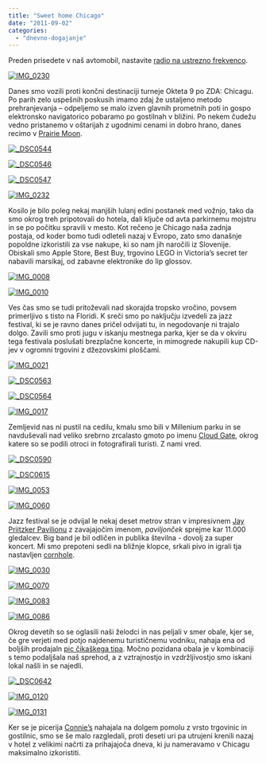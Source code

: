 ```yaml
---
title: "Sweet home Chicago"
date: "2011-09-02"
categories:
  - "dnevno-dogajanje"
---
```


Preden prisedete v naš avtomobil, nastavite [radio na ustrezno frekvenco](http://www.youtube.com/watch?v=o_manjmO1N0).

[![IMG_0230](/images/amerika/img_0230.jpg "IMG_0230")](/images/amerika/img_0230.jpg)

Danes smo vozili proti končni destinaciji turneje Okteta 9 po ZDA: Chicagu. Po parih zelo uspešnih poskusih imamo zdaj že ustaljeno metodo prehranjevanja – odpeljemo se malo izven glavnih prometnih poti in gospo elektronsko navigatorico pobaramo po gostilnah v bližini. Po nekem čudežu vedno pristanemo v oštarijah z ugodnimi cenami in dobro hrano, danes recimo v [Prairie Moon](http://www.prairiemoonrestaurant.com/v3/).

[![_DSC0544](/images/amerika/dsc0544.jpg "_DSC0544")](/images/amerika/dsc0544.jpg)

[![_DSC0546](/images/amerika/dsc0546.jpg "_DSC0546")](/images/amerika/dsc0546.jpg)

[![_DSC0547](/images/amerika/dsc0547.jpg "_DSC0547")](/images/amerika/dsc0547.jpg)

[![IMG_0232](/images/amerika/img_0232.jpg "IMG_0232")](/images/amerika/img_0232.jpg)

Kosilo je bilo poleg nekaj manjših lulanj edini postanek med vožnjo, tako da smo okrog treh pripotovali do hotela, dali ključe od avta parkirnemu mojstru in se po počitku spravili v mesto. Kot rečeno je Chicago naša zadnja postaja, od koder bomo tudi odleteli nazaj v Evropo, zato smo današnje popoldne izkoristili za vse nakupe, ki so nam jih naročili iz Slovenije. Obiskali smo Apple Store, Best Buy, trgovino LEGO in Victoria’s secret ter nabavili marsikaj, od zabavne elektronike do lip glossov.

[![IMG_0008](/images/amerika/img_0008.jpg "IMG_0008")](/images/amerika/img_0008.jpg)

[![IMG_0010](/images/amerika/img_0010.jpg "IMG_0010")](/images/amerika/img_0010.jpg)

Ves čas smo se tudi pritoževali nad skorajda tropsko vročino, povsem primerljivo s tisto na Floridi. K sreči smo po naključju izvedeli za jazz festival, ki se je ravno danes pričel odvijati tu, in negodovanje ni trajalo dolgo. Zavili smo proti jugu v iskanju mestnega parka, kjer se da v okviru tega festivala poslušati brezplačne koncerte, in mimogrede nakupili kup CD-jev v ogromni trgovini z džezovskimi ploščami.

[![IMG_0021](/images/amerika/img_0021.jpg "IMG_0021")](/images/amerika/img_0021.jpg)

[![_DSC0563](/images/amerika/dsc0563.jpg "_DSC0563")](/images/amerika/dsc0563.jpg)

[![_DSC0564](/images/amerika/dsc0564.jpg "_DSC0564")](/images/amerika/dsc0564.jpg)

[![IMG_0017](/images/amerika/img_0017.jpg "IMG_0017")](/images/amerika/img_0017.jpg)

Zemljevid nas ni pustil na cedilu, kmalu smo bili v Millenium parku in se navduševali nad veliko srebrno zrcalasto gmoto po imenu [Cloud Gate](http://en.wikipedia.org/wiki/Cloud_Gate), okrog katere so se podili otroci in fotografirali turisti. Z nami vred.

[![_DSC0590](/images/amerika/dsc0590.jpg "_DSC0590")](/images/amerika/dsc0590.jpg)

[![_DSC0615](/images/amerika/dsc0615.jpg "_DSC0615")](/images/amerika/dsc0615.jpg)

[![IMG_0053](/images/amerika/img_0053.jpg "IMG_0053")](/images/amerika/img_0053.jpg)

[![IMG_0060](/images/amerika/img_0060.jpg "IMG_0060")](/images/amerika/img_0060.jpg)

Jazz festival se je odvijal le nekaj deset metrov stran v impresivnem [Jay Priitzker Pavilionu](http://en.wikipedia.org/wiki/Jay_Pritzker_Pavilion) z zavajajočim imenom, _paviljonček_ sprejme kar 11.000 gledalcev. Big band je bil odličen in publika številna - dovolj za super koncert. Mi smo prepoteni sedli na bližnje klopce, srkali pivo in igrali tja nastavljen [cornhole](http://en.wikipedia.org/wiki/Cornhole).

[![IMG_0030](/images/amerika/img_0030.jpg "IMG_0030")](/images/amerika/img_0030.jpg)

[![IMG_0070](/images/amerika/img_0070.jpg "IMG_0070")](/images/amerika/img_0070.jpg)

[![IMG_0083](/images/amerika/img_0083.jpg "IMG_0083")](/images/amerika/img_0083.jpg)

[![IMG_0086](/images/amerika/img_0086.jpg "IMG_0086")](/images/amerika/img_0086.jpg)

Okrog devetih so se oglasili naši želodci in nas peljali v smer obale, kjer se, če gre verjeti med potjo najdenemu turističnemu vodniku, nahaja ena od boljših prodajaln [pic čikaškega tipa](http://en.wikipedia.org/wiki/Chicago-style_pizza). Močno pozidana obala je v kombinaciji s temo podaljšala naš sprehod, a z vztrajnostjo in vzdržljivostjo smo iskani lokal našli in se najedli.

[![_DSC0642](/images/amerika/dsc0642.jpg "_DSC0642")](/images/amerika/dsc0642.jpg)

[![IMG_0120](/images/amerika/img_0120.jpg "IMG_0120")](/images/amerika/img_0120.jpg)

[![IMG_0131](/images/amerika/img_0131.jpg "IMG_0131")](/images/amerika/img_0131.jpg)

Ker se je picerija [Connie’s](http://www.conniespizza.com/) nahajala na dolgem pomolu z vrsto trgovinic in gostilnic, smo se še malo razgledali, proti deseti uri pa utrujeni krenili nazaj v hotel z velikimi načrti za prihajajoča dneva, ki ju nameravamo v Chicagu maksimalno izkoristiti.
